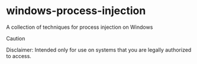 # windows-process-injection
A collection of techniques for process injection on Windows
> [!CAUTION]
> Disclaimer: Intended only for use on systems that you are legally authorized to access.
